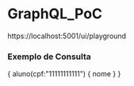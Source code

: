 # GraphQL_PoC

https://localhost:5001/ui/playground

### Exemplo de Consulta
 {
      aluno(cpf:"11111111111") {
        nome
      }
    }
    
